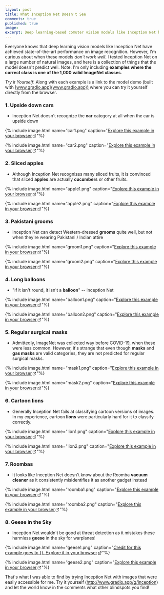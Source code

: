 ```yaml
---
layout: post
title: What Inception Net Doesn't See
comments: true
published: true
image: 
excerpt: Deep learning-based comuter vision models like Inception Net have achieved state-of-the-art performance on image recognition. However, that doesn't mean that they don't have blindspots and biases. Here's a few of them, along with interactive aplications for you to try it out yourself.
---
```


<style>
a[target="_blank"]::after {
  content: "";
  width: 1em;
  height: 1em;
  margin: 0 0.05em 0 0.1em;
  background: url(data:image/svg+xml;base64,PHN2ZyB4bWxucz0iaHR0cDovL3d3dy53My5vcmcvMjAwMC9zdmciIHZpZXdCb3g9IjAgMCAxNiAxNiIgd2lkdGg9IjE2IiBoZWlnaHQ9IjE2Ij48cGF0aCBkPSJNOSAyTDkgMyAxMi4zIDMgNiA5LjMgNi43IDEwIDEzIDMuNyAxMyA3IDE0IDcgMTQgMlpNNCA0QzIuOSA0IDIgNC45IDIgNkwyIDEyQzIgMTMuMSAyLjkgMTQgNCAxNEwxMCAxNEMxMS4xIDE0IDEyIDEzLjEgMTIgMTJMMTIgNyAxMSA4IDExIDEyQzExIDEyLjYgMTAuNiAxMyAxMCAxM0w0IDEzQzMuNCAxMyAzIDEyLjYgMyAxMkwzIDZDMyA1LjQgMy40IDUgNCA1TDggNSA5IDRaIi8+PC9zdmc+) no-repeat;
  background-size: contain;
  display: inline-block;
  vertical-align: text-bottom;
}
</style>

Everyone knows that deep learning vision models like Inception Net have achieved state-of-the-art performance on image recognition. However, I'm curious about when these models *don't work well*. I tested Inception Net on a large number of natural images, and here is a collection of things that the model doesn't predict well. Note: I'm only including **examples where the correct class is one of the 1,000 valid ImageNet classes**.

*Try it Yourself*: Along with each example is a link to the model demo (built with [www.gradio.app](www.gradio.app)) where you can try it yourself directly from the browser.

### 1. Upside down cars

* Inception Net doesn't recognize the **car** category at all when the car is upside down

{% include image.html name="car1.png" caption="<a href='http://www.gradio.app/g/inception#1' target='_blank'>Explore this example in your browser</a>"%}


{% include image.html name="car2.png" caption="<a href='http://www.gradio.app/g/inception#2' target='_blank'>Explore this example in your browser</a>"%}

### 2. Sliced apples

* Although Inception Net recognizes many sliced fruits, it is convinced that sliced **apples** are actually  **cucumbers** or other fruits.

{% include image.html name="apple1.png" caption="<a href='http://www.gradio.app/g/inception#1' target='_blank'>Explore this example in your browser</a>"%}

{% include image.html name="apple2.png" caption="<a href='http://www.gradio.app/g/inception#1' target='_blank'>Explore this example in your browser</a>"%}

### 3. Pakistani grooms

* Inception Net can detect Western-dressed **grooms** quite well, but not when they're wearing Pakistani / Indian attire

{% include image.html name="groom1.png" caption="<a href='http://www.gradio.app/g/inception#1' target='_blank'>Explore this example in your browser</a>"%}

{% include image.html name="groom2.png" caption="<a href='http://www.gradio.app/g/inception#1' target='_blank'>Explore this example in your browser</a>"%}

### 4. Long balloons

* "If it isn't round, it isn't a **balloon**" -- Inception Net 

{% include image.html name="balloon1.png" caption="<a href='http://www.gradio.app/g/inception#1' target='_blank'>Explore this example in your browser</a>"%}

{% include image.html name="balloon2.png" caption="<a href='http://www.gradio.app/g/inception#1' target='_blank'>Explore this example in your browser</a>"%}

### 5. Regular surgical masks

* Admittedly, ImageNet was collected way before COVID-19, when these were less common. However, it's strange that even though **masks** and **gas masks** are valid categories, they are not predicted for regular surgical masks.

{% include image.html name="mask1.png" caption="<a href='http://www.gradio.app/g/inception#1' target='_blank'>Explore this example in your browser</a>"%}

{% include image.html name="mask2.png" caption="<a href='http://www.gradio.app/g/inception#1' target='_blank'>Explore this example in your browser</a>"%}


### 6. Cartoon lions

* Generally Inception Net fails at classifying cartoon versions of images. In my experience, cartoon **lions** were particularly hard for it to classify correctly.

{% include image.html name="lion1.png" caption="<a href='http://www.gradio.app/g/inception#1' target='_blank'>Explore this example in your browser</a>"%}

{% include image.html name="lion2.png" caption="<a href='http://www.gradio.app/g/inception#1' target='_blank'>Explore this example in your browser</a>"%}

### 7. Roombas

* It looks like Inception Net doesn't know about the Roomba **vacuum cleaner** as it consistently misidentifies it as another gadget instead

{% include image.html name="roomba1.png" caption="<a href='http://www.gradio.app/g/inception#1' target='_blank'>Explore this example in your browser</a>"%}

{% include image.html name="roomba2.png" caption="<a href='http://www.gradio.app/g/inception#1' target='_blank'>Explore this example in your browser</a>"%}


### 8. Geese in the Sky

* Inception Net wouldn't be good at threat detection as it mistakes these harmless **geese** in the sky for warplanes!

{% include image.html name="geese1.png" caption="<a href='http://www.gradio.app/g/inception#1' target='_blank'>Credit for this example goes to {}. Explore it in your browser</a>"%}

{% include image.html name="geese2.png" caption="<a href='http://www.gradio.app/g/inception#1' target='_blank'>Explore this example in your browser</a>"%}



That's what I was able to find by trying Inception Net with images that were easily accessible for me. Try it yourself (http://www.gradio.app/g/inception) and let the world know in the comments what other blindspots you find!

